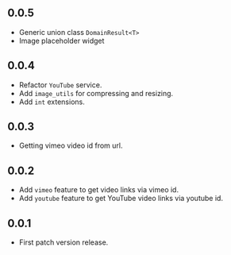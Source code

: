 ## 0.0.5

- Generic union class `DomainResult<T>`
- Image placeholder widget

## 0.0.4

- Refactor `YouTube` service.
- Add `image_utils` for compressing and resizing.
- Add `int` extensions.

## 0.0.3

- Getting vimeo video id from url.

## 0.0.2

- Add `vimeo` feature to get video links via vimeo id.
- Add `youtube` feature to get YouTube video links via youtube id.

## 0.0.1

- First patch version release.
